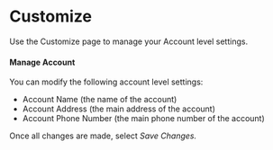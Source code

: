 # Customize

Use the Customize page to manage your Account level settings.

#### Manage Account

You can modify the following account level settings:

* Account Name (the name of the account)
* Account Address (the main address of the account)
* Account Phone Number (the main phone number of the account)

Once all changes are made, select _Save Changes._
